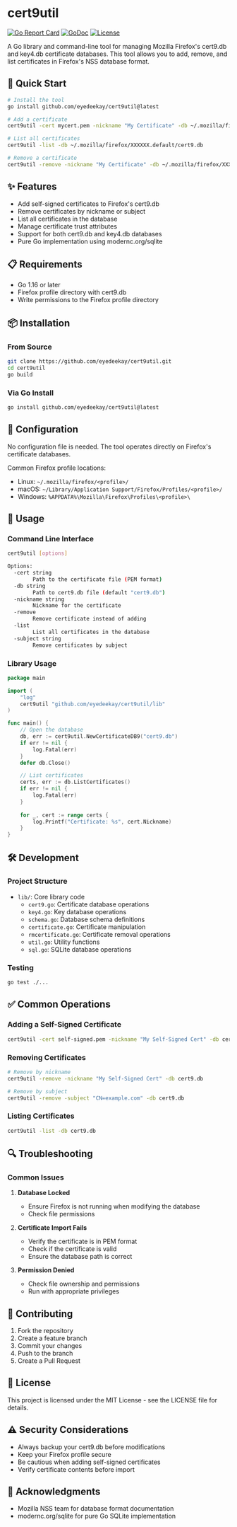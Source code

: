 # cert9util

[![Go Report Card](https://goreportcard.com/badge/github.com/eyedeekay/cert9util)](https://goreportcard.com/report/github.com/eyedeekay/cert9util)
[![GoDoc](https://godoc.org/github.com/eyedeekay/cert9util?status.svg)](https://godoc.org/github.com/eyedeekay/cert9util)
[![License](https://img.shields.io/github/license/eyedeekay/cert9util)](LICENSE)

A Go library and command-line tool for managing Mozilla Firefox's cert9.db and key4.db certificate databases. This tool allows you to add, remove, and list certificates in Firefox's NSS database format.

## 🚀 Quick Start

```bash
# Install the tool
go install github.com/eyedeekay/cert9util@latest

# Add a certificate
cert9util -cert mycert.pem -nickname "My Certificate" -db ~/.mozilla/firefox/XXXXXX.default/cert9.db

# List all certificates
cert9util -list -db ~/.mozilla/firefox/XXXXXX.default/cert9.db

# Remove a certificate
cert9util -remove -nickname "My Certificate" -db ~/.mozilla/firefox/XXXXXX.default/cert9.db
```

## ✨ Features

- Add self-signed certificates to Firefox's cert9.db
- Remove certificates by nickname or subject
- List all certificates in the database
- Manage certificate trust attributes
- Support for both cert9.db and key4.db databases
- Pure Go implementation using modernc.org/sqlite

## 📋 Requirements

- Go 1.16 or later
- Firefox profile directory with cert9.db
- Write permissions to the Firefox profile directory

## 📦 Installation

### From Source
```bash
git clone https://github.com/eyedeekay/cert9util.git
cd cert9util
go build
```

### Via Go Install
```bash
go install github.com/eyedeekay/cert9util@latest
```

## 🔧 Configuration

No configuration file is needed. The tool operates directly on Firefox's certificate databases.

Common Firefox profile locations:
- Linux: `~/.mozilla/firefox/<profile>/`
- macOS: `~/Library/Application Support/Firefox/Profiles/<profile>/`
- Windows: `%APPDATA%\Mozilla\Firefox\Profiles\<profile>\`

## 🎯 Usage

### Command Line Interface

```bash
cert9util [options]

Options:
  -cert string
        Path to the certificate file (PEM format)
  -db string
        Path to cert9.db file (default "cert9.db")
  -nickname string
        Nickname for the certificate
  -remove
        Remove certificate instead of adding
  -list
        List all certificates in the database
  -subject string
        Remove certificates by subject
```

### Library Usage

```go
package main

import (
    "log"
    cert9util "github.com/eyedeekay/cert9util/lib"
)

func main() {
    // Open the database
    db, err := cert9util.NewCertificateDB9("cert9.db")
    if err != nil {
        log.Fatal(err)
    }
    defer db.Close()

    // List certificates
    certs, err := db.ListCertificates()
    if err != nil {
        log.Fatal(err)
    }
    
    for _, cert := range certs {
        log.Printf("Certificate: %s", cert.Nickname)
    }
}
```

## 🛠️ Development

### Project Structure
- `lib/`: Core library code
  - `cert9.go`: Certificate database operations
  - `key4.go`: Key database operations
  - `schema.go`: Database schema definitions
  - `certificate.go`: Certificate manipulation
  - `rmcertificate.go`: Certificate removal operations
  - `util.go`: Utility functions
  - `sql.go`: SQLite database operations

### Testing

```bash
go test ./...
```

## ✅ Common Operations

### Adding a Self-Signed Certificate
```bash
cert9util -cert self-signed.pem -nickname "My Self-Signed Cert" -db cert9.db
```

### Removing Certificates
```bash
# Remove by nickname
cert9util -remove -nickname "My Self-Signed Cert" -db cert9.db

# Remove by subject
cert9util -remove -subject "CN=example.com" -db cert9.db
```

### Listing Certificates
```bash
cert9util -list -db cert9.db
```

## 🔍 Troubleshooting

### Common Issues

1. **Database Locked**
   - Ensure Firefox is not running when modifying the database
   - Check file permissions

2. **Certificate Import Fails**
   - Verify the certificate is in PEM format
   - Check if the certificate is valid
   - Ensure the database path is correct

3. **Permission Denied**
   - Check file ownership and permissions
   - Run with appropriate privileges

## 👥 Contributing

1. Fork the repository
2. Create a feature branch
3. Commit your changes
4. Push to the branch
5. Create a Pull Request

## 📄 License

This project is licensed under the MIT License - see the LICENSE file for details.

## ⚠️ Security Considerations

- Always backup your cert9.db before modifications
- Keep your Firefox profile secure
- Be cautious when adding self-signed certificates
- Verify certificate contents before import

## 🙏 Acknowledgments

- Mozilla NSS team for database format documentation
- modernc.org/sqlite for pure Go SQLite implementation
